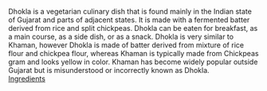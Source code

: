 Dhokla is a vegetarian culinary dish that is found mainly in the Indian state of Gujarat and parts of adjacent states. It is made with a fermented batter derived from rice and split chickpeas. Dhokla can be eaten for breakfast, as a main course, as a side dish, or as a snack. Dhokla is very similar to Khaman, however Dhokla is made of batter derived from mixture of rice flour and chickpea flour, whereas Khaman is typically made from Chickpeas gram and looks yellow in color. Khaman has become widely popular outside Gujarat but is misunderstood or incorrectly known as Dhokla.
<br> [Ingredients](ingredients.md)
